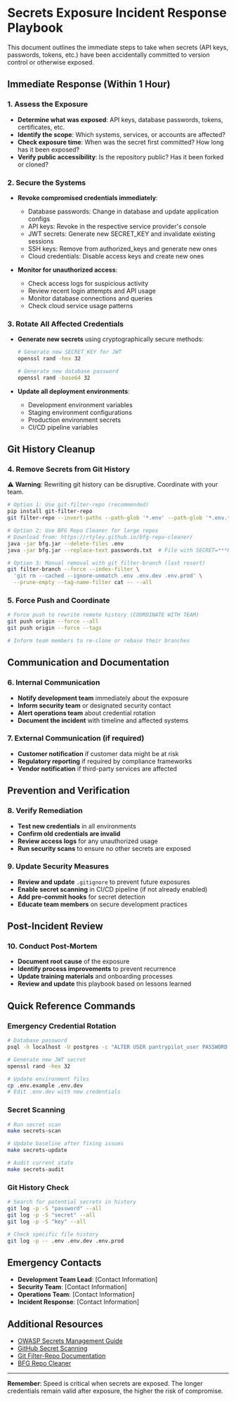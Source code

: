# Secrets Exposure Incident Response Playbook

This document outlines the immediate steps to take when secrets (API keys, passwords, tokens, etc.) have been accidentally committed to version control or otherwise exposed.

## Immediate Response (Within 1 Hour)

### 1. Assess the Exposure
- **Determine what was exposed**: API keys, database passwords, tokens, certificates, etc.
- **Identify the scope**: Which systems, services, or accounts are affected?
- **Check exposure time**: When was the secret first committed? How long has it been exposed?
- **Verify public accessibility**: Is the repository public? Has it been forked or cloned?

### 2. Secure the Systems
- **Revoke compromised credentials immediately**:
  - Database passwords: Change in database and update application configs
  - API keys: Revoke in the respective service provider's console
  - JWT secrets: Generate new SECRET_KEY and invalidate existing sessions
  - SSH keys: Remove from authorized_keys and generate new ones
  - Cloud credentials: Disable access keys and create new ones

- **Monitor for unauthorized access**:
  - Check access logs for suspicious activity
  - Review recent login attempts and API usage
  - Monitor database connections and queries
  - Check cloud service usage patterns

### 3. Rotate All Affected Credentials
- **Generate new secrets** using cryptographically secure methods:
  ```bash
  # Generate new SECRET_KEY for JWT
  openssl rand -hex 32

  # Generate new database password
  openssl rand -base64 32
  ```

- **Update all deployment environments**:
  - Development environment variables
  - Staging environment configurations
  - Production environment secrets
  - CI/CD pipeline variables

## Git History Cleanup

### 4. Remove Secrets from Git History

⚠️ **Warning**: Rewriting git history can be disruptive. Coordinate with your team.

```bash
# Option 1: Use git-filter-repo (recommended)
pip install git-filter-repo
git filter-repo --invert-paths --path-glob '*.env' --path-glob '*.env.*'

# Option 2: Use BFG Repo Cleaner for large repos
# Download from: https://rtyley.github.io/bfg-repo-cleaner/
java -jar bfg.jar --delete-files .env
java -jar bfg.jar --replace-text passwords.txt  # File with SECRET=***REMOVED***

# Option 3: Manual removal with git filter-branch (last resort)
git filter-branch --force --index-filter \
  'git rm --cached --ignore-unmatch .env .env.dev .env.prod' \
  --prune-empty --tag-name-filter cat -- --all
```

### 5. Force Push and Coordinate
```bash
# Force push to rewrite remote history (COORDINATE WITH TEAM)
git push origin --force --all
git push origin --force --tags

# Inform team members to re-clone or rebase their branches
```

## Communication and Documentation

### 6. Internal Communication
- **Notify development team** immediately about the exposure
- **Inform security team** or designated security contact
- **Alert operations team** about credential rotation
- **Document the incident** with timeline and affected systems

### 7. External Communication (if required)
- **Customer notification** if customer data might be at risk
- **Regulatory reporting** if required by compliance frameworks
- **Vendor notification** if third-party services are affected

## Prevention and Verification

### 8. Verify Remediation
- **Test new credentials** in all environments
- **Confirm old credentials are invalid**
- **Review access logs** for any unauthorized usage
- **Run security scans** to ensure no other secrets are exposed

### 9. Update Security Measures
- **Review and update** `.gitignore` to prevent future exposures
- **Enable secret scanning** in CI/CD pipeline (if not already enabled)
- **Add pre-commit hooks** for secret detection
- **Educate team members** on secure development practices

## Post-Incident Review

### 10. Conduct Post-Mortem
- **Document root cause** of the exposure
- **Identify process improvements** to prevent recurrence
- **Update training materials** and onboarding processes
- **Review and update** this playbook based on lessons learned

## Quick Reference Commands

### Emergency Credential Rotation
```bash
# Database password
psql -h localhost -U postgres -c "ALTER USER pantrypilot_user PASSWORD 'NEW_SECURE_PASSWORD';"

# Generate new JWT secret
openssl rand -hex 32

# Update environment files
cp .env.example .env.dev
# Edit .env.dev with new credentials
```

### Secret Scanning
```bash
# Run secret scan
make secrets-scan

# Update baseline after fixing issues
make secrets-update

# Audit current state
make secrets-audit
```

### Git History Check
```bash
# Search for potential secrets in history
git log -p -S "password" --all
git log -p -S "secret" --all
git log -p -S "key" --all

# Check specific file history
git log -p -- .env .env.dev .env.prod
```

## Emergency Contacts

- **Development Team Lead**: [Contact Information]
- **Security Team**: [Contact Information]
- **Operations Team**: [Contact Information]
- **Incident Response**: [Contact Information]

## Additional Resources

- [OWASP Secrets Management Guide](https://cheatsheetseries.owasp.org/cheatsheets/Secrets_Management_Cheat_Sheet.html)
- [GitHub Secret Scanning](https://docs.github.com/en/code-security/secret-scanning)
- [Git Filter-Repo Documentation](https://github.com/newren/git-filter-repo)
- [BFG Repo Cleaner](https://rtyley.github.io/bfg-repo-cleaner/)

---

**Remember**: Speed is critical when secrets are exposed. The longer credentials remain valid after exposure, the higher the risk of compromise.
